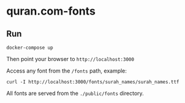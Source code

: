 # quran.com-fonts

## Run

    docker-compose up

Then point your browser to `http://localhost:3000`

Access any font from the `/fonts` path, example:

    curl -I http://localhost:3000/fonts/surah_names/surah_names.ttf

All fonts are served from the `./public/fonts` directory.
